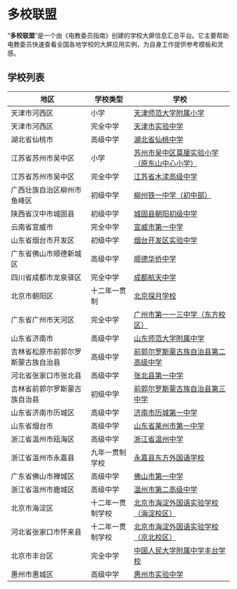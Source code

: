 <!-- 
    在本文“学校列表”表格部分中的数据来源/构成如下("school_location"、"school_type"、"school_name"默认来自issue)：
        地区："school_location"
        学校类型："school_type"
        学校：["school_name"](/school/list/"school_name")
-->
# 多校联盟

“**多校联盟**”是一个由《电教委员指南》创建的学校大屏信息汇总平台。它主要帮助电教委员快速查看全国各地学校的大屏应用实例，为自身工作提供参考模板和灵感。

## 学校列表

| 地区 | 学校类型 | 学校 |
| --- | --- | --- |
| 天津市河西区 | 小学 | [天津师范大学附属小学](/school/list/天津师范大学附属小学) |
| 天津市河西区 | 完全中学 | [天津市实验中学](/school/list/天津市实验中学) |
| 湖北省仙桃市 | 高级中学 | [湖北省仙桃中学](/school/list/湖北省仙桃中学) |
| 江苏省苏州市吴中区 | 小学 | [苏州市吴中区莫厘实验小学（原东山中心小学）](/school/list/苏州市吴中区莫厘实验小学（原东山中心小学）) |
| 江苏省苏州市吴中区 | 完全中学 | [江苏省木渎高级中学](/school/list/江苏省木渎高级中学) |
| 广西壮族自治区柳州市鱼峰区 | 初级中学 | [柳州铁一中学（初中部）](/school/list/柳州铁一中学（初中部）) |
| 陕西省汉中市城固县 | 初级中学 | [城固县朝阳初级中学](/school/list/城固县朝阳初级中学) |
| 云南省宣威市 | 完全中学 | [宣威市第一中学](/school/list/宣威市第一中学) |
| 山东省烟台市开发区 | 初级中学 | [烟台开发区实验中学](/school/list/烟台开发区实验中学) |
| 广东省佛山市顺德新城区 | 高级中学 | [顺德华侨中学](/school/list/顺德华侨中学) |
| 四川省成都市龙泉驿区 | 完全中学 | [成都航天中学](/school/list/成都航天中学) |
| 北京市朝阳区 | 十二年一贯制 | [北京探月学校](/school/list/北京探月学校) |
| 广东省广州市天河区 | 完全中学 | [广州市第一一三中学（东方校区）](/school/list/广州市第一一三中学（东方校区）) |
| 山东省济南市 | 高级中学 | [山东师范大学附属中学](/school/list/山东师范大学附属中学) |
| 吉林省松原市前郭尔罗斯蒙古族自治县 | 高级中学 | [前郭尔罗斯蒙古族自治县第二高级中学](/school/list/前郭尔罗斯蒙古族自治县第二高级中学) |
| 河北省张家口市张北县 | 高级中学 | [张北县第一中学](/school/list/张北县第一中学) |
| 吉林省前郭尔罗斯蒙古族自治县 | 初级中学 | [前郭尔罗斯蒙古族自治县第三中学](/school/list/前郭尔罗斯蒙古族自治县第三中学) |
| 山东省济南市历城区 | 高级中学 | [济南市历城第一中学](/school/list/济南市历城第一中学) |
| 山东省烟台市 | 高级中学 | [山东省莱州市第一中学](/school/list/山东省莱州市第一中学) |
| 浙江省温州市瓯海区 | 高级中学 | [浙江省温州中学](/school/list/浙江省温州中学) |
| 浙江省温州市永嘉县 | 九年一贯制学校 | [永嘉县东方外国语学校](/school/list/永嘉县东方外国语学校) |
| 广东省佛山市禅城区 | 高级中学 | [佛山市第一中学](/school/list/佛山市第一中学) |
| 浙江省温州市鹿城区 | 高级中学 | [温州市第二高级中学](/school/list/温州市第二高级中学) |
| 北京市海淀区 | 十二年一贯制学校 | [北京市海淀外国语实验学校（海淀校区）](/school/list/北京市海淀外国语实验学校（海淀校区）) |
| 河北省张家口市怀来县 | 十二年一贯制学校 | [北京市海淀外国语实验学校（京北校区）](/school/list/北京市海淀外国语实验学校（京北校区）) |
| 北京市丰台区 | 完全中学 | [中国人民大学附属中学丰台学校](/school/list/中国人民大学附属中学丰台学校) |
| 惠州市惠城区 | 高级中学 | [惠州市实验中学](/school/list/惠州市实验中学) |
